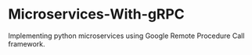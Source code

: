 # Microservices-With-gRPC
Implementing python microservices using Google Remote Procedure Call framework.
